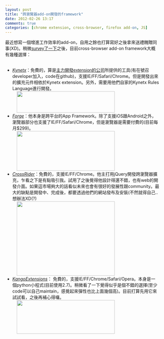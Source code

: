 ```yaml
---
layout: post
title: "跨瀏覽器add-on開發的framework"
date: 2012-02-26 13:17
comments: true
categories: [chrome extension, cross-browser, firefox add-on, JS]
---
```

最近想寫一個增進工作效率的add-on，自用之餘也打算寫好之後拿來送禮餽贈同事(XD)。稍微<a href="http://stackoverflow.com/questions/4913123/cross-browser-extensions-api" style="background-color: white; font-family: Arial, 'Liberation Sans', 'DejaVu Sans', sans-serif; font-size: 14px; line-height: 18px; text-align: left;" target="_blank">survey了一下</a>之後，目前cross-browser add-on framework大概有幾種選擇：<br />
<br />
<ul>
<li><div style="text-align: left;">
<a href="http://apps.kynetx.com/" target="_blank"><em>Kynetx</em></a>：免費的，算是<a href="http://apps.kynetx.com/" style="background-color: white; font-family: Arial, 'Liberation Sans', 'DejaVu Sans', sans-serif; font-size: 14px; line-height: 18px; text-align: left;" target="_blank">主力開發extension的公司</a>所提供的工具(有在號召developer加入，code在github)，支援IE/FF/Safari/Chrome。但是開發出來的擴充元件相依於Kynetx extension。另外，需要用他們自家的Kynetx Rules Language進行開發。</div>
<a href="http://2.bp.blogspot.com/-8jx9UtUXdlE/T0kmJwnBlRI/AAAAAAAABcI/aq6OLGmY0hc/s1600/1.png" imageanchor="1" style="font-family: Arial, 'Liberation Sans', 'DejaVu Sans', sans-serif; font-size: 14px; line-height: 18px; margin-left: 1em; margin-right: 1em; text-align: center;"><img border="0" height="70" src="http://2.bp.blogspot.com/-8jx9UtUXdlE/T0kmJwnBlRI/AAAAAAAABcI/aq6OLGmY0hc/s320/1.png" width="320" /></a></li>
<li><div style="text-align: left;">
<a href="http://trigger.io/" target="_blank"><em>Forge</em></a>：他本身是跨平台的App Framework。除了支援iOS跟Android之外，瀏覽器部分也支援了IE/FF/Safari/Chrome，但是瀏覽器是需要付費的(目前每月$299)。</div>
<div style="text-align: -webkit-auto;">
<a href="http://1.bp.blogspot.com/-BeaFOmufRck/T0kmLJlv6FI/AAAAAAAABcQ/boSn1v9MFPU/s1600/2.png" imageanchor="1" style="font-family: Arial, 'Liberation Sans', 'DejaVu Sans', sans-serif; font-size: 14px; line-height: 18px; margin-left: 1em; margin-right: 1em; text-align: center;"><img border="0" height="130" src="http://1.bp.blogspot.com/-BeaFOmufRck/T0kmLJlv6FI/AAAAAAAABcQ/boSn1v9MFPU/s320/2.png" width="320" /></a></div>
</li>
<li><div style="text-align: left;">
<a href="http://crossrider.com/" target="_blank"><em>CrossRider</em></a>：免費的，支援IE/FF/Chrome。他主打用jQuery開發跨瀏覽器擴充，乍看之下是有點吸引我。試用了之後覺得他設計得還不錯，也有web的開發介面。如果這市場夠大的話看似未來也會有很好的發展性跟community。最大的缺點是開發中、完成後，都要透過他們的網站發布及安裝(不然就得自己..想辦法XD(?)</div>
<a href="http://1.bp.blogspot.com/-Fl7Sw0JZRHc/T0kmOLm89nI/AAAAAAAABcY/_3z0c9ctcF8/s1600/3.png" imageanchor="1" style="font-family: Arial, 'Liberation Sans', 'DejaVu Sans', sans-serif; font-size: 14px; line-height: 18px; margin-left: 1em; margin-right: 1em; text-align: center;"><img border="0" height="243" src="http://1.bp.blogspot.com/-Fl7Sw0JZRHc/T0kmOLm89nI/AAAAAAAABcY/_3z0c9ctcF8/s320/3.png" width="320" /></a></li>
<li><div style="text-align: left;">
<a href="http://kangoextensions.com/" target="_blank"><em>KangoExtensions</em></a>： 免費的，支援IE/FF/Chrome/Safari/Opera。本身是一個python小程式(目前使用2.7)。稍微看了一下覺得似乎是個不錯的選擇(至少code可以自己maintain，感覺起來彈性也比上面幾個高)。目前打算先用它來試試看，之後再補心得囉。</div>
<div style="text-align: -webkit-auto;">
<a href="http://4.bp.blogspot.com/-VMSn7gr6hMA/T0kmPCopROI/AAAAAAAABcc/bsGdKxrXZuI/s1600/4.png" imageanchor="1" style="font-family: Arial, 'Liberation Sans', 'DejaVu Sans', sans-serif; font-size: 14px; line-height: 18px; margin-left: 1em; margin-right: 1em; text-align: center;"><img border="0" height="110" src="http://4.bp.blogspot.com/-VMSn7gr6hMA/T0kmPCopROI/AAAAAAAABcc/bsGdKxrXZuI/s320/4.png" width="320" /></a></div>
</li>
</ul>